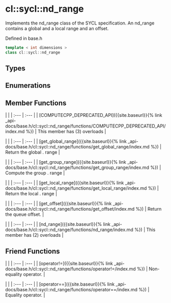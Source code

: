 ---
---
# cl::sycl::nd_range

Implements the nd_range class of the SYCL specification. An nd_range contains a global and a local range and an offset. 

Defined in base.h

```cpp
template < int dimensions >
class cl::sycl::nd_range
```

## Types

## Enumerations

## Member Functions

   |   |
| :--- | :--- |
| [COMPUTECPP_DEPRECATED_API]({{site.baseurl}}{% link _api-docs/base.h/cl::sycl::nd_range/functions/COMPUTECPP_DEPRECATED_API/index.md %}) | This member has (3) overloads |

   |   |
| :--- | :--- |
| [get_global_range]({{site.baseurl}}{% link _api-docs/base.h/cl::sycl::nd_range/functions/get_global_range/index.md %}) | Return the global . range |

   |   |
| :--- | :--- |
| [get_group_range]({{site.baseurl}}{% link _api-docs/base.h/cl::sycl::nd_range/functions/get_group_range/index.md %}) | Compute the group . range |

   |   |
| :--- | :--- |
| [get_local_range]({{site.baseurl}}{% link _api-docs/base.h/cl::sycl::nd_range/functions/get_local_range/index.md %}) | Return the local . range |

   |   |
| :--- | :--- |
| [get_offset]({{site.baseurl}}{% link _api-docs/base.h/cl::sycl::nd_range/functions/get_offset/index.md %}) | Return the queue offset.  |

   |   |
| :--- | :--- |
| [nd_range]({{site.baseurl}}{% link _api-docs/base.h/cl::sycl::nd_range/functions/nd_range/index.md %}) | This member has (2) overloads |


## Friend Functions

   |   |
| :--- | :--- |
| [operator!=]({{site.baseurl}}{% link _api-docs/base.h/cl::sycl::nd_range/functions/operator!=/index.md %}) | Non-equality operator.  |

   |   |
| :--- | :--- |
| [operator==]({{site.baseurl}}{% link _api-docs/base.h/cl::sycl::nd_range/functions/operator==/index.md %}) | Equality operator.  |

